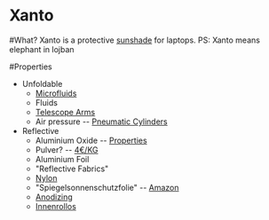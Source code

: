 Xanto
=====

#What?
Xanto is a protective [sunshade](https://en.wikipedia.org/wiki/Sunshade) for laptops.
PS: Xanto means elephant in lojban

#Properties

* Unfoldable
  - [Microfluids](https://en.wikipedia.org/wiki/Microfluidics)
  - Fluids
  - [Telescope Arms](https://en.wikipedia.org/wiki/Telescopic_cylinder)
  - Air pressure -- [Pneumatic Cylinders](https://en.wikipedia.org/wiki/Pneumatic_cylinder)
* Reflective
  - Aluminium Oxide -- [Properties](http://webbook.nist.gov/cgi/cbook.cgi?ID=C1344281&Type=THZ-IR-SPEC&Index=0)
   - Pulver? -- [4€/KG](http://www.ebay.at/itm/SANDSTRAHL-PULVER-SANDSTRAHLGUT-SAND-STRAHL-PULVER-ALUMINIUM-OXID-SANDSTRAHLER-/360548889399?pt=DE_Baby_Kind_Baby_T%C3%BCr_Treppenschutz&hash=item53f2637337)
  - Aluminium Foil
  - "Reflective Fabrics"
   - [Nylon](http://www.ahh.biz/fabric/specialized/metallic_mirror_finish_nylon_ripstop.php)
   - "Spiegelsonnenschutzfolie" -- [Amazon](http://www.amazon.de/dp/B004Q90SV2)
   - [Anodizing](https://en.wikipedia.org/wiki/Anodizing)
   - [Innenrollos](http://www.wolfsonnenschutz.at/innenrollos.html)
